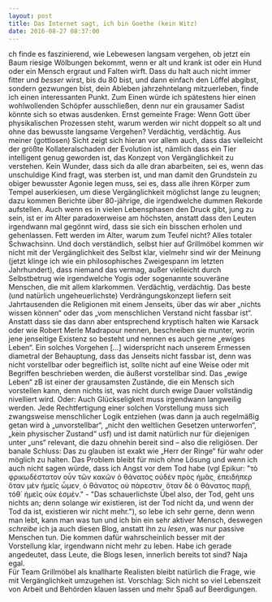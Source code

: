 ```yaml
---
layout: post
title: Das Internet sagt, ich bin Goethe (kein Witz)
date: 2016-08-27 08:37:00
---
```


ch finde es faszinierend, wie Lebewesen langsam vergehen, ob jetzt ein Baum riesige Wölbungen bekommt, wenn er alt und krank ist oder ein Hund oder ein Mensch ergraut und Falten wirft. Dass du halt auch nicht immer fitter und *besser* wirst, bis du 80 bist, und dann einfach den Löffel abgibst, sondern gezwungen bist, dein Ableben jahrzehntelang mitzuerleben, finde ich einen interessanten Punkt. Zum Einen würde ich spätestens hier einen wohlwollenden Schöpfer ausschließen, denn nur ein grausamer Sadist könnte sich so etwas ausdenken. Ernst gemeinte Frage: Wenn Gott über physikalischen Prozessen steht, warum werden wir nicht doppelt so alt und ohne das bewusste langsame Vergehen? Verdächtig, verdächtig. Aus meiner (gottlosen) Sicht zeigt sich hieran vor allem auch, dass das vielleicht der größte Kollateralschaden der Evolution ist, nämlich dass ein Tier intelligent genug geworden ist, das Konzept von Vergänglichkeit zu verstehen. Kein Wunder, dass sich da alle dran abarbeiten, sei es, wenn das unschuldige Kind fragt, was sterben ist, und man damit den Grundstein zu obiger bewusster Agonie legen muss, sei es, dass alle ihren Körper zum Tempel auserkiesen, um diese Vergänglichkeit möglichst lange zu leugnen; dazu kommen Berichte über 80-jährige, die irgendwelche dummen Rekorde aufstellen. Auch wenn es in vielen Lebensphasen den Druck gibt, jung zu sein, ist er im Alter paradoxerweise am höchsten, anstatt dass den Leuten irgendwann mal gegönnt wird, dass sie sich ein bisschen erholen und gehenlassen. Fett werden im Alter, warum zum Teufel nicht? Alles totaler Schwachsinn. Und doch verständlich, selbst hier auf Grillmöbel kommen wir nicht mit der Vergänglichkeit des Selbst klar, vielmehr sind wir der Meinung (jetzt klinge ich wie ein philosophisches Zweigespann im letzten Jahrhundert), dass niemand das vermag, außer vielleicht durch Selbstbetrug wie irgendwelche Yogis oder sogenannte souveräne Menschen, die mit allem klarkommen. Verdächtig, verdächtig. Das beste (und natürlich ungeheuerlichste) Verdrängungskonzept liefern seit Jahrtausenden die Religionen mit einem Jenseits, über das wir aber „nichts wissen können“ oder das „vom menschlichen Verstand nicht fassbar ist“. Anstatt dass sie das dann aber entsprechend kryptisch halten wie Karsack oder wie Robert Merle Madrapour nennen, beschreiben sie munter, worin jene jenseitige Existenz so besteht und nennen es auch gerne „ewiges Leben“. Ein solches Vorgehen [...] widerspricht nach unserem Ermessen diametral der Behauptung, dass das Jenseits nicht fassbar ist, denn was nicht vorstellbar oder begreiflich ist, sollte nicht auf eine Weise oder mit Begriffen beschrieben werden, die äußerst vorstellbar sind. Das „ewige Leben“ zB ist einer der grausamsten Zustände, die ein Mensch sich vorstellen kann, denn nichts ist, was nicht durch ewige Dauer vollständig nivelliert wird. Oder: Auch Glückseligkeit muss irgendwann langweilig werden. Jede Rechtfertigung einer solchen Vorstellung muss sich zwangsweise menschlicher Logik entziehen (was dann ja auch regelmäßig getan wird à „unvorstellbar“, „nicht den weltlichen Gesetzen unterworfen“, „kein physischer Zustand“ usf) und ist damit natürlich nur für diejenigen unter „uns“ relevant, die dazu ohnehin bereit sind – also die religiösen. Der banale Schluss: Das zu glauben ist exakt wie „Herr der Ringe“ für wahr oder möglich zu halten. Das Problem bleibt für mich ohne Lösung und wenn ich auch nicht sagen würde, dass ich Angst vor dem Tod habe (vgl Epikur: "τὸ φρικωδέστατον οὖν τῶν κακῶν ὁ θάνατος οὐδὲν πρὸς ἡμᾶς͵ ἐπειδήπερ ὅταν μὲν ἡμεῖς ὦμεν͵ ὁ θάνατος οὐ πάρεστιν͵ ὅταν δὲ ὁ θάνατος παρῇ͵ τόθ΄ ἡμεῖς οὐκ ἐσμέν." - "Das schauerlichste Übel also, der Tod, geht uns nichts an; denn solange wir existieren, ist der Tod nicht da, und wenn der Tod da ist, existieren wir nicht mehr."), so lebe ich sehr gerne, denn wenn man lebt, kann man was tun und ich bin ein sehr aktiver Mensch, deswegen *schreibe* ich ja auch diesen Blog, anstatt ihn zu *lesen*, was nur passive Menschen tun. Die kommen dafür wahrscheinlich besser mit der Vorstellung klar, irgendwann nicht mehr zu leben. Habe ich gerade angedeutet, dass Leute, die Blogs lesen, innerlich bereits tot sind? Naja egal.<br>
Für Team Grillmöbel als knallharte Realisten bleibt natürlich die Frage, wie mit Vergänglichkeit umzugehen ist. Vorschlag: Sich nicht so viel Lebenszeit von Arbeit und Behörden klauen lassen und mehr Spaß auf Beerdigungen.
